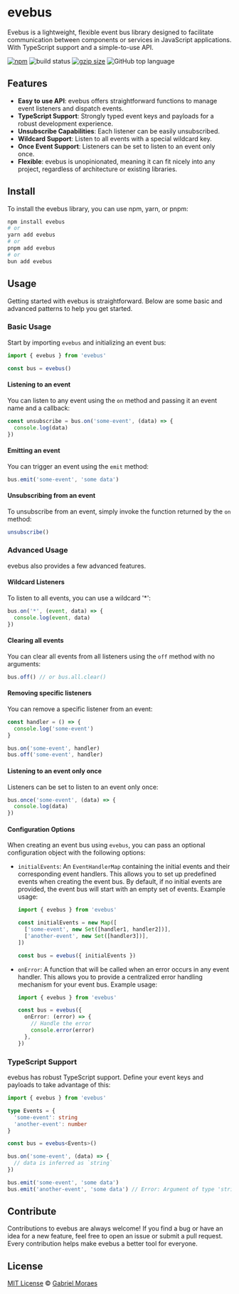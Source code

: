 # evebus

Evebus is a lightweight, flexible event bus library designed to facilitate communication between components or services in JavaScript applications. With TypeScript support and a simple-to-use API.

<a href="https://www.npmjs.org/package/evebus"><img src="https://img.shields.io/npm/v/evebus.svg" alt="npm"></a>
<img src="https://github.com/gabrielnafuzi/evebus/workflows/CI/badge.svg" alt="build status">
<a href="https://unpkg.com/evebus/dist/index.js"><img src="https://img.badgesize.io/https://unpkg.com/evebus/dist/index.js?compression=gzip&label=gzip" alt="gzip size"></a>
<img src="https://img.shields.io/github/languages/top/gabrielnafuzi/evebus" alt="GitHub top language" />

## Features

- **Easy to use API**: evebus offers straightforward functions to manage event listeners and dispatch events.
- **TypeScript Support**: Strongly typed event keys and payloads for a robust development experience.
- **Unsubscribe Capabilities**: Each listener can be easily unsubscribed.
- **Wildcard Support**: Listen to all events with a special wildcard key.
- **Once Event Support**: Listeners can be set to listen to an event only once.
- **Flexible**: evebus is unopinionated, meaning it can fit nicely into any project, regardless of architecture or existing libraries.

## Install

To install the evebus library, you can use npm, yarn, or pnpm:

```bash
npm install evebus
# or
yarn add evebus
# or
pnpm add evebus
# or
bun add evebus
```

## Usage

Getting started with evebus is straightforward. Below are some basic and advanced patterns to help you get started.

### Basic Usage

Start by importing `evebus` and initializing an event bus:

```ts
import { evebus } from 'evebus'

const bus = evebus()
```

#### Listening to an event

You can listen to any event using the `on` method and passing it an event name and a callback:

```ts
const unsubscribe = bus.on('some-event', (data) => {
  console.log(data)
})
```

#### Emitting an event

You can trigger an event using the `emit` method:

```ts
bus.emit('some-event', 'some data')
```

#### Unsubscribing from an event

To unsubscribe from an event, simply invoke the function returned by the `on` method:

```ts
unsubscribe()
```

### Advanced Usage

evebus also provides a few advanced features.

#### Wildcard Listeners

To listen to all events, you can use a wildcard '\*':

```ts
bus.on('*', (event, data) => {
  console.log(event, data)
})
```

#### Clearing all events

You can clear all events from all listeners using the `off` method with no arguments:

```ts
bus.off() // or bus.all.clear()
```

#### Removing specific listeners

You can remove a specific listener from an event:

```ts
const handler = () => {
  console.log('some-event')
}

bus.on('some-event', handler)
bus.off('some-event', handler)
```

#### Listening to an event only once

Listeners can be set to listen to an event only once:

```ts
bus.once('some-event', (data) => {
  console.log(data)
})
```

#### Configuration Options

When creating an event bus using `evebus`, you can pass an optional configuration object with the following options:

- `initialEvents`: An `EventHandlerMap` containing the initial events and their corresponding event handlers. This allows you to set up predefined events when creating the event bus. By default, if no initial events are provided, the event bus will start with an empty set of events. Example usage:

  ```ts
  import { evebus } from 'evebus'

  const initialEvents = new Map([
    ['some-event', new Set([handler1, handler2])],
    ['another-event', new Set([handler3])],
  ])

  const bus = evebus({ initialEvents })
  ```

- `onError`: A function that will be called when an error occurs in any event handler. This allows you to provide a centralized error handling mechanism for your event bus. Example usage:

  ```ts
  import { evebus } from 'evebus'

  const bus = evebus({
    onError: (error) => {
      // Handle the error
      console.error(error)
    },
  })
  ```

### TypeScript Support

evebus has robust TypeScript support. Define your event keys and payloads to take advantage of this:

```ts
import { evebus } from 'evebus'

type Events = {
  'some-event': string
  'another-event': number
}

const bus = evebus<Events>()

bus.on('some-event', (data) => {
  // data is inferred as `string`
})

bus.emit('some-event', 'some data')
bus.emit('another-event', 'some data') // Error: Argument of type 'string' is not assignable to parameter of type 'number'
```

## Contribute

Contributions to evebus are always welcome! If you find a bug or have an idea for a new feature, feel free to open an issue or submit a pull request. Every contribution helps make evebus a better tool for everyone.

## License

[MIT License](https://opensource.org/licenses/MIT) © [Gabriel Moraes](https://github.com/gabrielnafuzi)
